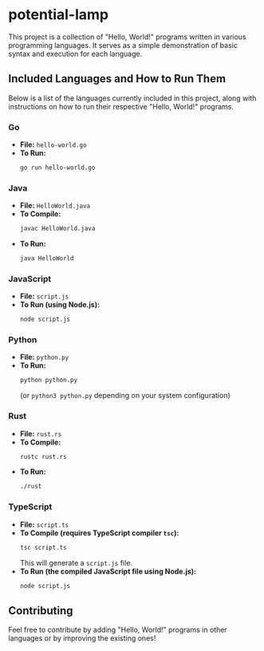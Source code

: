 # potential-lamp

This project is a collection of "Hello, World!" programs written in various programming languages. It serves as a simple demonstration of basic syntax and execution for each language.

## Included Languages and How to Run Them

Below is a list of the languages currently included in this project, along with instructions on how to run their respective "Hello, World!" programs.

### Go

- **File:** `hello-world.go`
- **To Run:**
  ```bash
  go run hello-world.go
  ```

### Java

- **File:** `HelloWorld.java`
- **To Compile:**
  ```bash
  javac HelloWorld.java
  ```
- **To Run:**
  ```bash
  java HelloWorld
  ```

### JavaScript

- **File:** `script.js`
- **To Run (using Node.js):**
  ```bash
  node script.js
  ```

### Python

- **File:** `python.py`
- **To Run:**
  ```bash
  python python.py
  ```
  (or `python3 python.py` depending on your system configuration)

### Rust

- **File:** `rust.rs`
- **To Compile:**
  ```bash
  rustc rust.rs
  ```
- **To Run:**
  ```bash
  ./rust
  ```

### TypeScript

- **File:** `script.ts`
- **To Compile (requires TypeScript compiler `tsc`):**
  ```bash
  tsc script.ts
  ```
  This will generate a `script.js` file.
- **To Run (the compiled JavaScript file using Node.js):**
  ```bash
  node script.js
  ```

## Contributing

Feel free to contribute by adding "Hello, World!" programs in other languages or by improving the existing ones!